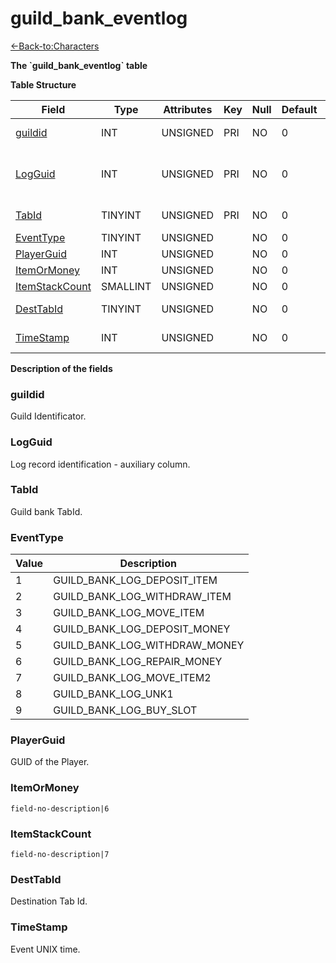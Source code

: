 # guild\_bank\_eventlog

[<-Back-to:Characters](database-characters)

**The \`guild\_bank\_eventlog\` table**

**Table Structure**

| Field               | Type     | Attributes | Key | Null | Default | Extra | Comment                                     |
| ------------------- | -------- | ---------- | --- | ---- | ------- | ----- | ------------------------------------------- |
| [guildid][1]        | INT      | UNSIGNED   | PRI | NO   | 0       |       | Guild Identificator                         |
| [LogGuid][2]        | INT      | UNSIGNED   | PRI | NO   | 0       |       | Log record identificator - auxiliary column |
| [TabId][3]          | TINYINT  | UNSIGNED   | PRI | NO   | 0       |       | Guild bank TabId                            |
| [EventType][4]      | TINYINT  | UNSIGNED   |     | NO   | 0       |       | Event type                                  |
| [PlayerGuid][5]     | INT      | UNSIGNED   |     | NO   | 0       |       |                                             |
| [ItemOrMoney][6]    | INT      | UNSIGNED   |     | NO   | 0       |       |                                             |
| [ItemStackCount][7] | SMALLINT | UNSIGNED   |     | NO   | 0       |       |                                             |
| [DestTabId][8]      | TINYINT  | UNSIGNED   |     | NO   | 0       |       | Destination Tab Id                          |
| [TimeStamp][9]      | INT      | UNSIGNED   |     | NO   | 0       |       | Event UNIX time                             |

[1]: #guildid
[2]: #logguid
[3]: #tabid
[4]: #eventtype
[5]: #playerguid
[6]: #itemormoney
[7]: #itemstackcount
[8]: #desttabid
[9]: #timestamp

**Description of the fields**

### guildid

Guild Identificator.

### LogGuid

Log record identification - auxiliary column.

### TabId

Guild bank TabId.

### EventType

| Value | Description                       |
| ----- | --------------------------------- |
| 1     | GUILD\_BANK\_LOG\_DEPOSIT\_ITEM   |
| 2     | GUILD\_BANK\_LOG\_WITHDRAW\_ITEM  |
| 3     | GUILD\_BANK\_LOG\_MOVE\_ITEM      |
| 4     | GUILD\_BANK\_LOG\_DEPOSIT\_MONEY  |
| 5     | GUILD\_BANK\_LOG\_WITHDRAW\_MONEY |
| 6     | GUILD\_BANK\_LOG\_REPAIR\_MONEY   |
| 7     | GUILD\_BANK\_LOG\_MOVE\_ITEM2     |
| 8     | GUILD\_BANK\_LOG\_UNK1            |
| 9     | GUILD\_BANK\_LOG\_BUY\_SLOT       |

### PlayerGuid

GUID of the Player.

### ItemOrMoney

`field-no-description|6`

### ItemStackCount

`field-no-description|7`

### DestTabId

Destination Tab Id.

### TimeStamp

Event UNIX time.
